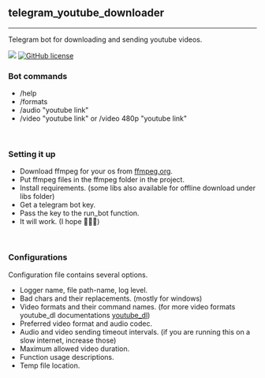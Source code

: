 ## **telegram_youtube_downloader**
---
Telegram bot for downloading and sending youtube videos.

![](https://img.shields.io/github/repo-size/cccaaannn/telegram_youtube_downloader?style=flat-square) [![GitHub license](https://img.shields.io/github/license/cccaaannn/telegram_youtube_downloader?style=flat-square)](https://github.com/cccaaannn/telegram_youtube_downloader/blob/master/LICENSE)


### **Bot commands**
- /help
- /formats
- /audio "youtube link"
- /video "youtube link" or /video 480p "youtube link"

<br/>

### **Setting it up**
- Download ffmpeg for your os from [ffmpeg.org](https://ffmpeg.org/).
- Put ffmpeg files in the ffmpeg folder in the project.
- Install requirements. (some libs also available for offline download under libs folder)
- Get a telegram bot key.
- Pass the key to the run_bot function.
- It will work. (I hope 🤷🏻‍♂️)

<br/>

### **Configurations**
Configuration file contains several options.
- Logger name, file path-name, log level.
- Bad chars and their replacements. (mostly for windows)
- Video formats and their command names. (for more video formats youtube_dl documentations [youtube_dl](https://youtube-dl.org/))
- Preferred video format and audio codec.
- Audio and video sending timeout intervals. (if you are running this on a slow internet, increase those)
- Maximum allowed video duration.
- Function usage descriptions.
- Temp file location.




